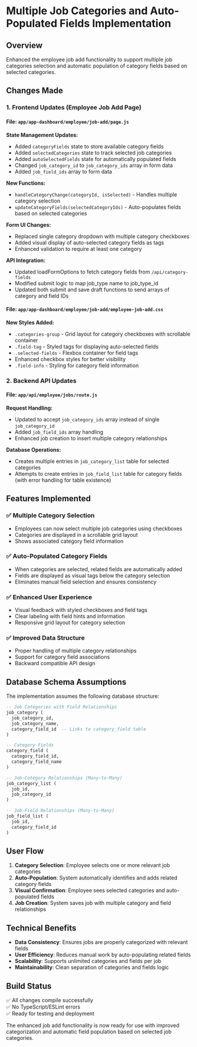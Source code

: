 # Multiple Job Categories and Auto-Populated Fields Implementation

## Overview
Enhanced the employee job add functionality to support multiple job categories selection and automatic population of category fields based on selected categories.

## Changes Made

### 1. Frontend Updates (Employee Job Add Page)

#### **File: `app/app-dashboard/employee/job-add/page.js`**

**State Management Updates:**
- Added `categoryFields` state to store available category fields
- Added `selectedCategories` state to track selected job categories  
- Added `autoSelectedFields` state for automatically populated fields
- Changed `job_category_id` to `job_category_ids` array in form data
- Added `job_field_ids` array to form data

**New Functions:**
- `handleCategoryChange(categoryId, isSelected)` - Handles multiple category selection
- `updateCategoryFields(selectedCategoryIds)` - Auto-populates fields based on selected categories

**Form UI Changes:**
- Replaced single category dropdown with multiple category checkboxes
- Added visual display of auto-selected category fields as tags
- Enhanced validation to require at least one category

**API Integration:**
- Updated loadFormOptions to fetch category fields from `/api/category-fields`
- Modified submit logic to map job_type name to job_type_id
- Updated both submit and save draft functions to send arrays of category and field IDs

#### **File: `app/app-dashboard/employee/job-add/employee-job-add.css`**

**New Styles Added:**
- `.categories-group` - Grid layout for category checkboxes with scrollable container
- `.field-tag` - Styled tags for displaying auto-selected fields
- `.selected-fields` - Flexbox container for field tags
- Enhanced checkbox styles for better visibility
- `.field-info` - Styling for category field information

### 2. Backend API Updates

#### **File: `app/api/employee/jobs/route.js`**

**Request Handling:**
- Updated to accept `job_category_ids` array instead of single `job_category_id`
- Added `job_field_ids` array handling
- Enhanced job creation to insert multiple category relationships

**Database Operations:**
- Creates multiple entries in `job_category_list` table for selected categories
- Attempts to create entries in `job_field_list` table for category fields (with error handling for table existence)

## Features Implemented

### ✅ Multiple Category Selection
- Employees can now select multiple job categories using checkboxes
- Categories are displayed in a scrollable grid layout
- Shows associated category field information

### ✅ Auto-Populated Category Fields  
- When categories are selected, related fields are automatically added
- Fields are displayed as visual tags below the category selection
- Eliminates manual field selection and ensures consistency

### ✅ Enhanced User Experience
- Visual feedback with styled checkboxes and field tags
- Clear labeling with field hints and information
- Responsive grid layout for category selection

### ✅ Improved Data Structure
- Proper handling of multiple category relationships
- Support for category field associations
- Backward compatible API design

## Database Schema Assumptions

The implementation assumes the following database structure:

```sql
-- Job Categories with Field Relationships
job_category (
  job_category_id,
  job_category_name,
  category_field_id  -- Links to category_field table
)

-- Category Fields
category_field (
  category_field_id,
  category_field_name
)

-- Job-Category Relationships (Many-to-Many)
job_category_list (
  job_id,
  job_category_id
)

-- Job-Field Relationships (Many-to-Many) 
job_field_list (
  job_id,
  category_field_id
)
```

## User Flow

1. **Category Selection**: Employee selects one or more relevant job categories
2. **Auto-Population**: System automatically identifies and adds related category fields
3. **Visual Confirmation**: Employee sees selected categories and auto-populated fields
4. **Job Creation**: System saves job with multiple category and field relationships

## Technical Benefits

- **Data Consistency**: Ensures jobs are properly categorized with relevant fields
- **User Efficiency**: Reduces manual work by auto-populating related fields  
- **Scalability**: Supports unlimited categories and fields per job
- **Maintainability**: Clean separation of categories and fields logic

## Build Status
✅ All changes compile successfully  
✅ No TypeScript/ESLint errors  
✅ Ready for testing and deployment

The enhanced job add functionality is now ready for use with improved categorization and automatic field population based on selected job categories.
